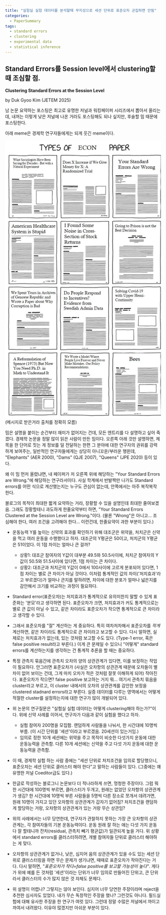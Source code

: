 ```yaml
---
title: "실험실 실험 데이터를 분석할때 무지성으로 세션 단위로 표준오차 군집하면 안됨"
categories:
  - PaperSummary
tags:
  - standard errors
  - clustering
  - experimental data
  - statistical inference
--- 
```


## Standard Errors를 Session level에서 clustering할 때 조심할 점.

**Clustering Standard Errors at the Session Level**

by Duk Gyoo Kim (JETEM 2025)

<!--
Session-specific features of a laboratory experiment, if those exist, do not disappear by clustering standard errors at the session level. Randomly ordering or counterbalancing sessions to deal with sampling issues, cannot justify clustering the standard errors at the session level. Unlike empirical studies, for laboratory experimental studies, the experimental design reflected on the researchers’ intention should primarily determine the clustering level. In a typical controlled laboratory experiment where subjects make choices in the same environment repeatedly, clustering at a participant level is intended by the experimental design, and standard errors could be larger (that is, a statistical inference could be more conservative) when clustered at the individual or decision-group level than the session level. It implies that clustering standard errors at the session level can lead to false-positive treatment effects if it is mistakenly chosen. Having a small per-session sample to increase the number of sessions could yield undesirable heterogeneities that are hard for the experimenter to control or observe.
-->

남 논문 요약하는 포스팅은 최고로 유명한 저널과 워킹페이퍼 시리즈에서 뽑아서 올리는데, 내꺼는 이렇게 낮은 저널에 나온 거라도 포스팅해도 되나 싶지만, 후술할 밈 때문에 포스팅한다. 

아래 meme은 경제학 연구자들에게는 되게 웃긴 meme이다. 
 
![EconPaperMeme](/assets/images/EconPaperMeme.jpg)
(메시지로 받은거라 출처를 정확히 모름)

밈은 설명을 붙이는 순간부터 재미가 없어지는 건데, 모든 엔트리를 다 설명하고 싶어 죽겠다. 경제학 논문을 정말 많이 읽은 사람이 만든 밈이다. 오른쪽 아래 것만 설명하면, 제목을 한 단어로 짓는 게 정보를 덜 전달하는 한편 그 분야에 대한 연구자의 권위를 강력하게 보여주는, 일반적인 연구자들에게는 상당히 아니꼬운/부러운 행윈데, "Elephants" (AER 2000), "Dams" (QJE 2007), "Queens" (JPE 2020) 등이 있다.

왜 이 밈 먼저 올렸냐면, 내 페이퍼가 저 오른쪽 위에 해당하는 "Your Standard Errors are Wrong."에 해당하는 연구라서이다. 사실 학계에서 반발짝만 나가도 Standard errors를 어떤 식으로 계산했는지는 누구도 관심이 없는데, 안쪽에서는 아주 복작복작 한다.

블로그의 목적이 최대한 짧게 요약하는 거라, 장황할 수 있을 설명인데 최대한 줄여보겠음. 그래도 장황할테니 과도하게 한줄요약부터 하면, "Your Standard Errors Clustered at the Session Level are Wrong."이다. (물론 "Wrong"은 아니고... 조심해야 한다, 여러 조건을 고려해야 한다... 이런건데, 한줄요약이 과한 부분이 있다.)

- 운동능력 Y를 높이는 신약의 효과를 확인하기 위해 대조군은 위약을, 처치군은 신약을 먹고 여러 운동을 수행했다고 하자. 대조군의 Y평균은 50이고, 처치군의 Y평균은 51이었다. 이 1점 차이는 얼마나 큰 걸까? 
	- 상황1: 대조군 참여자의 Y값이 대부분 49.5와 50.5사이에, 처치군 참여자의 Y값이 50.5와 51.5사이에 있다면, 1점 차이는 큰 차이다. 
	- 상황2: 대조군과 처치군의 Y값이 0에서 100사이에 고르게 분포되어 있다면, 1점 차이는 별로 큰 차이가 아닐 것이다. 
이처럼 통계적인 값의 차이('처치효과'라고 부르겠다)가 얼마나 큰지를 말하려면, 차이에 대한 분포가 얼마나 넓은지를 감안해서 크기를 비교하는 과정이 필요하다.

- Standard error(표준오차)는 처치효과가 통계적으로 유의미한지 말할 수 있게 표준화는 '분모'라고 생각하면 된다. 표준오차가 크면, 처치효과가 커도 통계적으로는 별로 큰 값이 아닐 수 있고, 같은 차이라도 표준오차가 작으면 통계적으로 큰 차이라고 생각할 수 있다.

- 그래서 표준오차를 "잘" 계산하는 게 중요하다. 특히 여차저차해서 표준오차를 *작게* 계산하면, 같은 차이라도 통계적으로 큰 차이라고 보고할 수 있다. 다시 말하면, 실제로는 처치효과가 없는데, 있는 것처럼 보고할 수도 있다. (Type-1 error, 혹은 false positive result라고 부른다.) 이게 큰 문제일 수 있으니 "어떻게" standard errors를 계산하는지를 생각하는 건 통계적 추론을 할 때는 중요하다.

- 특정 관측치 묶음간에 관측치 오차의 양의 상관관계가 있다면, 이를 보정하는 작업이 필요하다. 안그러면 표준오차가 (사실은 오차항의 상관관계 때문에 오차들이 별 차이 없어 보이는 건데, 그게 마치 오차가 적은 것처럼 잘못 이해하게 되어) 작아진다. 표준오차가 작으면? false positive 보고하는 거지 뭐... 여기서 관측치 묶음을 cluster라고 부르고, 이 cluster 내에서의 오차의 상관관계를 감안한 보정을 clustered stadnard errors라고 부른다. 실증 데이터를 다루는 영역에서는 어떻게 적절한 cluster를 설정하는지에 대한 연구가 많이 개발되어 있다.

- 위 논문의 연구질문은 "실험실 실험 데이터는 어떻게 clustering해야 하는가?"이다. 위에 신약 사례를 이어서, 연구자가 다음과 같이 실험을 했다고 하자.
	- 실험 참여자 200명을 모집함. 랜덤하게 사람들을 나눠서, 한 시간대에 10명씩 부름. (이 시간 단위를 '세션'이라고 부르겠음. 20세션이 있는거임.)
	- 임의로 정한 10개 세션에는 위약을 주고 목적이 비슷한 다섯가지 운동에 대한 운동능력을 관측함. 다른 10개 세션에는 신약을 주고 다섯 가지 운동에 대한 운동능력을 관측함.
	
- 이 때, 경제학 실험 하는 사람 중에는 "세션 단위로 처치조건을 임의로 할당했으니, 표준오차는 세션 단위로 클러스터 해야 한다"고 말하는 사람들이 있다. (그중에는 꽤 유명한 저널 Coeditor급도 있다.) 

- 한글로 작성하는 블로그니 논문보다 더 적나라하게 쓰면, 멍청한 주장이다. 그럼 뭐 한 시간대에 100명씩 부르면, 클러스터가 두개고, 원래는 없었던 오차항의 상관관계가 생김? 한 시간대에 10명씩 부른 사람들을 5명씩 다른 장소로 쪼개서 데려가면, 원래 10명이 가지고 있던 오차항의 상관관계가 갑자기 없어짐? 처치조건을 랜덤하게 할당하는 거랑, 오차항의 상관관계가 있는 거랑 무슨 상관임? 

- 위의 사례에서는 너무 당연한데, 연구자가 관찰하지 못하는 가장 큰 오차항의 상관관계는, 각 참여자들의 기본 운동능력이다. 운동 원래 잘 하는 애는 다섯 가지 운동 다 잘 할테니까 잔차(residual, 관측치 빼기 평균값)가 일관되게 높을 거다. 위 상황에서 standard errors를 클러스터하려면, 개별 참여자들 단위로 클러스터 해야하는 게 맞다.

- 오차항의 상관관계가 없거나, 낮은, 심지어 음의 상관관계가 있을 수도 있는 세션 단위로 클러스터링을 하면 무슨 문제가 생기냐면, 때때로 표준오차가 작아진다는 거다. 다시 말하면, *"표준오차가 작다=false positive를 보고할 가능성이 높다"*. 게다가 위에 예를 든 것처럼 '세션'이라는 단위가 너무 임의로 만들어진 단위고, 큰 단위라서 클러스터의 수가 많지 않은 것 자체도 문제다. 

- 위 설명이 어렵나? 그렇지는 않아 보인다. 심지어 너무 당연한 주장이라며 reject을 추천한 심사자도 있었다. 내가 무슨 독창적인 주장을 했나? 그런것도 아니다. 필드실험에 대해 유사한 주장을 한 연구가 여럿 있다. 그런데 정말 수많은 저널에서 까이고 까여서 내려왔다. 이유야 많겠지만 아쉬운 부분이 있다.